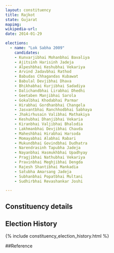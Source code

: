 ```yaml
---
layout: constituency
title: Rajkot
state: Gujarat
mapimg: 
wikipedia-url: 
date: 2014-01-29

elections: 
  - name: "Lok Sabha 2009"
    candidates: 
    - Kunvarjibhai Mohanbhai Bavaliya 
    - Ajitsinh Harisinh Jadeja 
    - Alpeshbhai Keshubhai Vekariya 
    - Arvind Jadavbhai Rathod 
    - Babudas Chhagandas Kubawat 
    - Babulal Devjibhai Dhava 
    - Bhikhabhai Kurjibhai Sadadiya 
    - Dalichandbhai Lirabhai Dhedhi 
    - Geetaben Manjibhai Sarola 
    - Gokalbhai Khodabhai Parmar 
    - Hirabhai Gordhanbhai Changela 
    - Jasvantbhai Ranchhodbhai Sabhaya 
    - Jhakirhusain Valibhai Mathakiya 
    - Keshubhai Dhanjibhai Vekaria 
    - Kiranbhai Valjibhai Bhalodia 
    - Lakhmanbhai Devjibhai Chavda 
    - Maheshbhai Hirabhai Harsoda 
    - Momayabhai Alabhai Rabari 
    - Mukundbhai Govindbhai Dudhatra 
    - Narendrasinh Tapubha Jadeja 
    - Nayanbhai Hasmukhbhai Upadhyay 
    - Pragjibhai Nathubhai Vekariya 
    - Pravinbhai Meghjibhai Dengda 
    - Rajesh Shantibhai Mankadia 
    - Satubha Amarsang Jadeja 
    - Subhanbhai Popatbhai Multani 
    - Sudhirbhai Revashankar Joshi 

---
```

## Constituency details


## Election History
{% include constituency_election_history.html %}

##Reference
